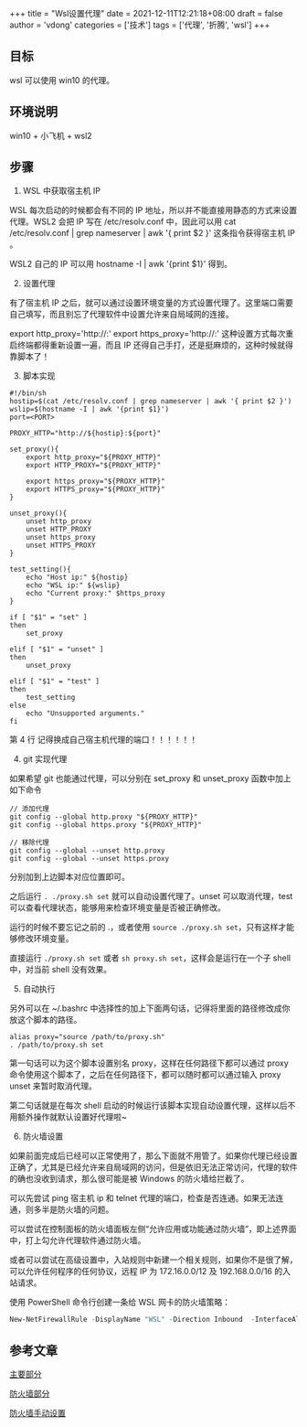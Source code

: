 +++
title = "Wsl设置代理"
date = 2021-12-11T12:21:18+08:00
draft = false
author = 'vdong'
categories = ['技术']
tags = ['代理', '折腾', 'wsl']
+++

## 目标
wsl 可以使用 win10 的代理。

## 环境说明
win10 + 小飞机 + wsl2

## 步骤

1. WSL 中获取宿主机 IP

WSL 每次启动的时候都会有不同的 IP 地址，所以并不能直接用静态的方式来设置代理。WSL2 会把 IP 写在 /etc/resolv.conf 中，因此可以用 cat /etc/resolv.conf | grep nameserver | awk '{ print $2 }' 这条指令获得宿主机 IP 。

WSL2 自己的 IP 可以用 hostname -I | awk '{print $1}' 得到。

2. 设置代理

有了宿主机 IP 之后，就可以通过设置环境变量的方式设置代理了。这里端口需要自己填写，而且别忘了代理软件中设置允许来自局域网的连接。

export http_proxy='http://<Windows IP>:<Port>'
export https_proxy='http://<Windows IP>:<Port>'
这种设置方式每次重启终端都得重新设置一遍，而且 IP 还得自己手打，还是挺麻烦的，这种时候就得靠脚本了！

3. 脚本实现

```shell
#!/bin/sh
hostip=$(cat /etc/resolv.conf | grep nameserver | awk '{ print $2 }')
wslip=$(hostname -I | awk '{print $1}')
port=<PORT>

PROXY_HTTP="http://${hostip}:${port}"

set_proxy(){
    export http_proxy="${PROXY_HTTP}"
    export HTTP_PROXY="${PROXY_HTTP}"

    export https_proxy="${PROXY_HTTP}"
    export HTTPS_proxy="${PROXY_HTTP}"
}

unset_proxy(){
    unset http_proxy
    unset HTTP_PROXY
    unset https_proxy
    unset HTTPS_PROXY
}

test_setting(){
    echo "Host ip:" ${hostip}
    echo "WSL ip:" ${wslip}
    echo "Current proxy:" $https_proxy
}

if [ "$1" = "set" ]
then
    set_proxy

elif [ "$1" = "unset" ]
then
    unset_proxy

elif [ "$1" = "test" ]
then
    test_setting
else
    echo "Unsupported arguments."
fi
```
第 4 行 <PORT> 记得换成自己宿主机代理的端口！！！！！！

4. git 实现代理

如果希望 git 也能通过代理，可以分别在 set_proxy 和 unset_proxy 函数中加上如下命令

```shell
// 添加代理
git config --global http.proxy "${PROXY_HTTP}"
git config --global https.proxy "${PROXY_HTTP}"

// 移除代理
git config --global --unset http.proxy
git config --global --unset https.proxy
```

分别加到上边脚本对应位置即可。

之后运行 `. ./proxy.sh set` 就可以自动设置代理了。unset 可以取消代理，test 可以查看代理状态，能够用来检查环境变量是否被正确修改。

运行的时候不要忘记之前的 .，或者使用 `source ./proxy.sh set`，只有这样才能够修改环境变量。

直接运行 `./proxy.sh set` 或者 `sh proxy.sh set`，这样会是运行在一个子 shell 中，对当前 shell 没有效果。

5. 自动执行

另外可以在 ~/.bashrc 中选择性的加上下面两句话，记得将里面的路径修改成你放这个脚本的路径。

```shell
alias proxy="source /path/to/proxy.sh"
. /path/to/proxy.sh set
```
第一句话可以为这个脚本设置别名 proxy，这样在任何路径下都可以通过 proxy 命令使用这个脚本了，之后在任何路径下，都可以随时都可以通过输入 proxy unset 来暂时取消代理。

第二句话就是在每次 shell 启动的时候运行该脚本实现自动设置代理，这样以后不用额外操作就默认设置好代理啦~

6. 防火墙设置

如果前面完成后已经可以正常使用了，那么下面就不用管了。如果你代理已经设置正确了，尤其是已经允许来自局域网的访问，但是依旧无法正常访问，代理的软件的确也没收到请求，那么很可能是被 Windows 的防火墙给拦截了。

可以先尝试 ping 宿主机 ip 和 telnet 代理的端口，检查是否连通。如果无法连通，则多半是防火墙的问题。

可以尝试在控制面板的防火墙面板左侧“允许应用或功能通过防火墙”，即上述界面中，打上勾允许代理软件通过防火墙。

或者可以尝试在高级设置中，入站规则中新建一个相关规则，如果你不是很了解，可以允许任何程序的任何协议，远程 IP 为 172.16.0.0/12 及 192.168.0.0/16 的入站请求。


使用 PowerShell 命令行创建一条给 WSL 网卡的防火墙策略：

```powershell
New-NetFirewallRule -DisplayName "WSL" -Direction Inbound  -InterfaceAlias "vEthernet (WSL)"  -Action Allow
```

## 参考文章

[主要部分](https://zinglix.xyz/2020/04/18/wsl2-proxy/)

[防火墙部分](https://zhuanlan.zhihu.com/p/144583887) 

[防火墙手动设置](https://blog.csdn.net/swordsm/article/details/107948497)

